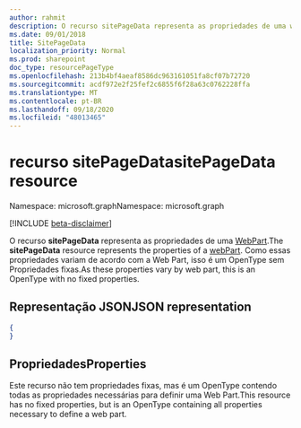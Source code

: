 ```yaml
---
author: rahmit
description: O recurso sitePageData representa as propriedades de uma webPart. Como essas propriedades variam de acordo com a Web Part, isso é um OpenType sem Propriedades fixas.
ms.date: 09/01/2018
title: SitePageData
localization_priority: Normal
ms.prod: sharepoint
doc_type: resourcePageType
ms.openlocfilehash: 213b4bf4aeaf8586dc963161051fa8cf07b72720
ms.sourcegitcommit: acdf972e2f25fef2c6855f6f28a63c0762228ffa
ms.translationtype: MT
ms.contentlocale: pt-BR
ms.lasthandoff: 09/18/2020
ms.locfileid: "48013465"
---
```

# <a name="sitepagedata-resource"></a><span data-ttu-id="29962-104">recurso sitePageData</span><span class="sxs-lookup"><span data-stu-id="29962-104">sitePageData resource</span></span>

<span data-ttu-id="29962-105">Namespace: microsoft.graph</span><span class="sxs-lookup"><span data-stu-id="29962-105">Namespace: microsoft.graph</span></span>

[!INCLUDE [beta-disclaimer](../../includes/beta-disclaimer.md)]

<span data-ttu-id="29962-106">O recurso **sitePageData** representa as propriedades de uma [WebPart][].</span><span class="sxs-lookup"><span data-stu-id="29962-106">The **sitePageData** resource represents the properties of a [webPart][].</span></span> <span data-ttu-id="29962-107">Como essas propriedades variam de acordo com a Web Part, isso é um OpenType sem Propriedades fixas.</span><span class="sxs-lookup"><span data-stu-id="29962-107">As these properties vary by web part, this is an OpenType with no fixed properties.</span></span>

[webPart]: webpart.md

## <a name="json-representation"></a><span data-ttu-id="29962-109">Representação JSON</span><span class="sxs-lookup"><span data-stu-id="29962-109">JSON representation</span></span>

<!-- {
  "blockType": "resource",
  "optionalProperties": [  ],
  "@odata.type": "microsoft.graph.sitePageData",
   "openType": true
}-->

```json
{
}
```

## <a name="properties"></a><span data-ttu-id="29962-110">Propriedades</span><span class="sxs-lookup"><span data-stu-id="29962-110">Properties</span></span>
<span data-ttu-id="29962-111">Este recurso não tem propriedades fixas, mas é um OpenType contendo todas as propriedades necessárias para definir uma Web Part.</span><span class="sxs-lookup"><span data-stu-id="29962-111">This resource has no fixed properties, but is an OpenType containing all properties necessary to define a web part.</span></span>

<!--
{
  "type": "#page.annotation",
  "description": "Defines the data in a web part",
  "keywords": "",
  "section": "documentation",
  "tocPath": "Resources/SitePageData",
  "suppressions": []
}
-->


